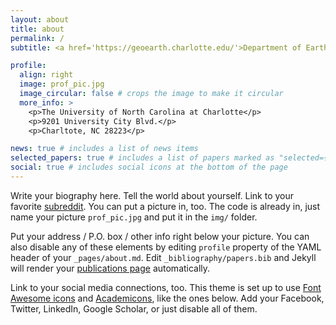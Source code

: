 ```yaml
---
layout: about
title: about
permalink: /
subtitle: <a href='https://geoearth.charlotte.edu/'>Department of Earth, Environmental and Geographical Sciences</a>, <a href='https://www.charlotte.edu/'>The University of North Carolina at Charlotte</a>.

profile:
  align: right
  image: prof_pic.jpg
  image_circular: false # crops the image to make it circular
  more_info: >
    <p>The University of North Carolina at Charlotte</p>
    <p>9201 University City Blvd.</p>
    <p>Charltote, NC 28223</p>

news: true # includes a list of news items
selected_papers: true # includes a list of papers marked as "selected={true}"
social: true # includes social icons at the bottom of the page
---
```


Write your biography here. Tell the world about yourself. Link to your favorite [subreddit](http://reddit.com). You can put a picture in, too. The code is already in, just name your picture `prof_pic.jpg` and put it in the `img/` folder.

Put your address / P.O. box / other info right below your picture. You can also disable any of these elements by editing `profile` property of the YAML header of your `_pages/about.md`. Edit `_bibliography/papers.bib` and Jekyll will render your [publications page](/al-folio/publications/) automatically.

Link to your social media connections, too. This theme is set up to use [Font Awesome icons](https://fontawesome.com/) and [Academicons](https://jpswalsh.github.io/academicons/), like the ones below. Add your Facebook, Twitter, LinkedIn, Google Scholar, or just disable all of them.
